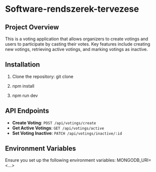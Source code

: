 # Software-rendszerek-tervezese

## Project Overview
This is a voting application that allows organizers to create votings and users to participate by casting their votes. Key features include creating new votings, retrieving active votings, and marking votings as inactive.

## Installation
1. Clone the repository:
   git clone <repository-url>

2. npm install

3. npm run dev


## API Endpoints
- **Create Voting**: `POST /api/votings/create`
- **Get Active Votings**: `GET /api/votings/active`
- **Set Voting Inactive**: `PATCH /api/votings/inactive/:id`

## Environment Variables
Ensure you set up the following environment variables:
MONGODB_URI=<...>
